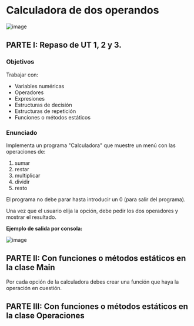 # Calculadora de dos operandos

![image](https://user-images.githubusercontent.com/91023374/194544336-359660e2-45bd-47d8-864c-0af2ae3cb32a.png)


## PARTE I: Repaso de UT 1, 2 y 3.

### Objetivos
 
Trabajar con:

- Variables numéricas
- Operadores
- Expresiones
- Estructuras de decisión
- Estructuras de repetición
- Funciones o métodos estáticos
 
### Enunciado
Implementa un programa "Calculadora" que muestre un menú con las operaciones de:
1. sumar
2. restar
3. multiplicar
4. dividir
5. resto

El programa no debe parar hasta introducir un 0 (para salir del programa).

Una vez que el usuario elija la opción, debe pedir los dos operadores y mostrar el resultado.

**Ejemplo de salida por consola:**

![image](https://user-images.githubusercontent.com/91023374/194543555-f5228227-6600-414b-8cf6-0093abe3ba09.png)

## PARTE II: Con funciones o métodos estáticos en la clase Main

Por cada opción de la calculadora debes crear una función que haya la operación en cuestión.

## PARTE III: Con funciones o métodos estáticos en la clase Operaciones


